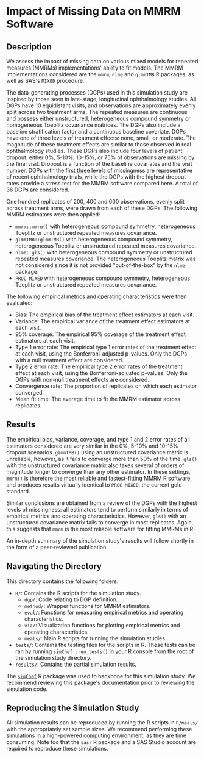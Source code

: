 # Impact of Missing Data on MMRM Software

## Description

We assess the impact of missing data on various mixed models for repeated
measures (MMRMs) implementations' ability to fit models. The MMRM
implementations considered are the `mmrm`, `nlme` and `glmmTMB` R packages, as
well as SAS's `MIXED` procedure.

The data-generating processes (DGPs) used in this simulation study are inspired
by those seen in late-stage, longitudinal ophthalmology studies. All DGPs have
10 equidistant visits, and observations are approximately evenly split across
two treatment arms. The repeated measures are continuous and possess either
unstructured, heterogeneous compound symmetry or homogeneous Toeplitz covariance
matrices. The DGPs also include a baseline stratification factor and a
continuous baseline covariate. DGPs have one of three levels of treatment
effects: none, small, or moderate. The magnitude of these treatment effects are
similar to those observed in real ophthalmology studies. These DGPs also include
four levels of patient dropout: either 0%, 5-10%, 10-15%, or 75% of observations
are missing by the final visit. Dropout is a function of the baseline covariates
and the visit number. DGPs with the first three levels of missingness are
representative of recent ophthalmology trials, while the DGPs with the highest
dropout rates provide a stress test for the MMRM software compared here. A total
of 36 DGPs are considered.

One hundred replicates of 200, 400 and 600 observations, evenly split across
treatment arms, were drawn from each of these DGPs. The following MMRM estimators
were then applied:

- `mmrm::mmrm()` with heterogeneous compound symmetry, heterogeneous Toeplitz or
  unstructured repeated measures covariance.
- `glmmTMB::glmmTMB()` with heterogeneous compound symmetry, heterogeneous
  Toeplitz or unstructured repeated measures covariance.
- `nlme::gls()` with heterogeneous compound symmetry or unstructured repeated
  measures covariance. The heterogeneous Toeplitz matrix was not considered
  since it is not provided "out-of-the-box" by the `nlme` package.
- `PROC MIXED` with heterogeneous compound symmetry, heterogeneous Toeplitz or
  unstructured repeated measures covariance.

The following empirical metrics and operating characteristics were then
evaluated:

- Bias: The empirical bias of the treatment effect estimators at each visit.
- Variance: The empirical variance of the treatment effect estimators at each
  visit.
- 95% coverage: The empirical 95% coverage of the treatment effect estimators at
  each visit.
- Type 1 error rate: The empirical type 1 error rates of the treatment effect at
  each visit, using the Bonferroni-adjusted p-values. Only the DGPs with a null
  treatment effect are considered.
- Type 2 error rate: The empirical type 2 error rates of the treatment effect at
  each visit, using the Bonferroni-adjusted p-values. Only the DGPs with
  non-null treatment effects are considered.
- Convergence rate: The proportion of replicates on which each estimator
  converged.
- Mean fit time: The average time to fit the MMRM estimator across replicates.

## Results

The empirical bias, variance, coverage, and type 1 and 2 error rates of all
estimators considered are very similar in the 0%, 5-10% and 10-15% dropout
scenarios. `glmmTMB()` using an unstructured covariance matrix is unreliable,
however, as it fails to converge more than 50% of the time. `gls()` with the
unstructured covariance matrix also takes several of orders of magnitude longer
to converge than any other estimator. In these settings, `mmrm()` is therefore
the most reliable and fastest-fitting MMRM R software, and produces results
virtually identical to `PROC MIXED`, the current gold standard.

Similar conclusions are obtained from a review of the DGPs with the highest
levels of missingness: all estimators tend to perform similarly in terms of
empirical metrics and operating characteristics. However, `gls()` with an
unstructured covariance matrix fails to converge in most replicates. Again, this
suggests that `mmrm` is the most reliable software for fitting MMRMs in R.

An in-depth summary of the simulation study's results will follow shortly in the
form of a peer-reviewed publication.

## Navigating the Directory

This directory contains the following folders:

- `R/`: Contains the R scripts for the simulation study.
  - `dgp/`: Code relating to DGP definition.
  - `method/`: Wrapper functions for MMRM estimators.
  - `eval/`: Functions for measuring empirical metrics and operating
    characteristics.
  - `viz/`: Visualization functions for plotting empirical metrics and operating
    characteristics.
  - `meals/`: Main R scripts for running the simulation studies.
- `tests/`: Contains the testing files for the scripts in R. These tests can be
  ran by running `simChef::run_tests()` in your R console from the root of the
  simulation study directory.
- `results/`: Contains the partial simulation results.

The [`simChef`](https://github.com/Yu-Group/simChef) R package was used to
backbone for this simulation study. We recommend reviewing this package's
documentation prior to reviewing the simulation code.

## Reproducing the Simulation Study

All simulation results can be reproduced by running the R scripts in `R/meals/`
with the appropriately set sample sizes. We recommend performing these
simulations in a high-powered computing environment, as they are time consuming.
Note too that the `sasr` R package and a SAS Studio account are required to
reproduce these simulations.
